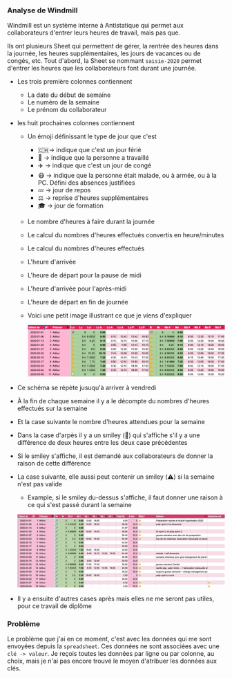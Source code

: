 ### Analyse de Windmill

Windmill est un système interne à Antistatique qui permet aux collaborateurs d'entrer leurs heures de travail, mais pas que. 

Ils ont plusieurs Sheet qui permettent de gérer, la rentrée des heures dans la journée, les heures supplémentaires, les jours de vacances ou de congés, etc. Tout d'abord, la Sheet se nommant `saisie-2020` permet d'entrer les heures que les collaborateurs font durant une journée. 

- Les trois première colonnes contiennent 
  - La date du début de semaine 
  - Le numéro de la semaine 
  - Le prénom du collaborateur 
  
- les huit prochaines colonnes contiennent  
  - Un émoji définissant le type de jour que c'est 
    - 🇨🇭→ indique que c'est un jour férié 
    - 💪 → indique que la personne a travaillé
    - ✈️ → indique que c'est un jour de congé 
    - 😷 → indique que la personne était malade, ou à armée, ou à la PC. Défini des absences justifiées
    - 💤 → jour de repos
    - ⚖️ → reprise d'heures supplémentaires
    - 🎓 → jour de formation 
    
  - Le nombre d'heures à faire durant la journée 
  
  - Le calcul du nombres d'heures effectués convertis en heure/minutes
  
  - Le calcul du nombres d'heures effectués 
  
  - L'heure d'arrivée 
  
  - L'heure de départ pour la pause de midi 
  
  - L'heure d'arrivée pour l'après-midi 
  
  - L'heure de départ en fin de journée 
  
  - Voici une petit image illustrant ce que je viens d'expliquer 
  
    ![windmill](images/windmill/windmill.png)
  
- Ce schéma se répète jusuqu'à arriver à vendredi 

- À la fin de chaque semaine il y a le décompte du nombres d'heures effectués sur la semaine 

- Et la case suivante le nombre d'heures attendues pour la semaine 

- Dans la case d'arpès il y a un smiley (🤔) qui s'affiche s'il y a une différence de deux heures entre les deux case précédentes 

- Si le smiley s'affiche, il est demandé aux collaborateurs de donner la raison de cette différence 

- La case suivante, elle aussi peut contenir un smiley (⚠️) si la semaine n'est pas valide
  
  - Example, si le smiley du-dessus s'affiche, il faut donner une raison à ce qui s'est passé durant la semaine
  
  ![semaine_valide](images/windmill/semaine_valide.png)
  
- Il y a ensuite d'autres cases après mais elles ne me seront pas utiles, pour ce travail de diplôme



### Problème

Le problème que j'ai en ce moment, c'est avec les données qui me sont envoyées depuis la `spreadsheet`. Ces données ne sont associées avec une `clé -> valeur`. Je reçois toutes les données par ligne ou par colonne, au choix, mais je n'ai pas encore trouvé le moyen d'atribuer les données aux clés.